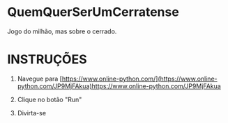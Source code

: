 # QuemQuerSerUmCerratense
Jogo do milhão, mas sobre o cerrado.


# INSTRUÇÕES
1. Navegue para [https://www.online-python.com/](https://www.online-python.com/JP9MjFAkua)https://www.online-python.com/JP9MjFAkua

2. Clique no botão "Run"
3. Divirta-se

